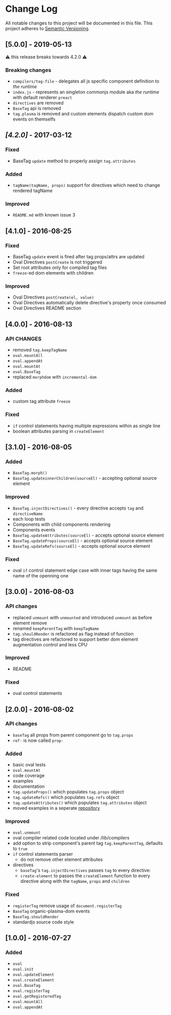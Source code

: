 # Change Log
All notable changes to this project will be documented in this file.
This project adheres to [Semantic Versioning](http://semver.org/).

## [5.0.0] - 2019-05-13

:warning: this release breaks towards 4.2.0 :warning:

### Breaking changes

* `compilers/tag-file` - delegates all js specific component definition to *the runtime*
* `index.js` - represents an singleton commonjs module aka *the runtime* with default renderer `preact`
* `directives` are removed
* `BaseTag` api is removed
* `tag.plasma` is removed and custom elements dispatch custom dom events on themselfs

## *[4.2.0]* - 2017-03-12

### Fixed

- BaseTag `update` method to properly assign `tag.attributes`

### Added

- `tagName(tagName, props)` support for directives which need to change rendered tagName

### Improved

- `README.md` with known issue 3

## [4.1.0] - 2016-08-25

### Fixed

- BaseTag `update` event is fired after tag props/attrs are updated
- Oval Directives `postCreate` is not triggered
- Set root attributes only for compiled tag files
- `freeze`-ed dom elements with children

### Improved

- Oval Directives `postCreate(el, value)`
- Oval Directives automatically delete directive's property once consumed
- Oval Directives README section

## [4.0.0] - 2016-08-13

### API CHANGES

- removed `tag.keepTagName`
- `oval.mountAll`
- `oval.appendAt`
- `oval.mountAt`
- `oval.BaseTag`
- replaced `morphdom` with `incremental-dom`

### Added

- custom tag attribute `freeze`

### Fixed

- `if` control statements having multiple expressions within as single line
- boolean attributes parsing in `createElement`

## [3.1.0] - 2016-08-05

### Added

- `BaseTag.morph()`
- `BaseTag.updateinnerChildren(sourceEl)` - accepting optional source element

### Improved

- `BaseTag.injectDirectives()` - every directive accepts `tag` and `directiveName`
- each loop tests
- Components with child components rendering
- Components events
- `BaseTag.updateAttributes(sourceEl)` - accepts optional source element
- `BaseTag.updateProps(sourceEl)` - accepts optional source element
- `BaseTag.updateRefs(sourceEl)` - accepts optional source element

### Fixed

- oval `if` control statement edge case with inner tags having the same name of the openning one

## [3.0.0] - 2016-08-03

### API changes

- replaced `unmount` with `unmounted` and introduced `unmount` as before element remove
- renamed `keepParentTag` with `keepTagName`
- `tag.shouldRender` is refactored as flag instead of function
- tag directives are refactored to support better dom element augmentation control and less CPU

### Improved

- README

### Fixed

- oval control statements

## [2.0.0] - 2016-08-02

### API changes

- `baseTag` all props from parent component go to `tag.props`
- `ref-` is now called `prop-`

### Added

- basic oval tests
- `oval.mountAt`
- code coverage
- examples
- documentation
- `tag.updateProps()` which populates `tag.props` object
- `tag.updateRefs()` which populates `tag.refs` object
- `tag.updateAttributes()` which populates `tag.attributes` object
- moved examples in a seperate [repository](https://github.com/camplight/organic-oval-examples)

### Improved

- `oval.unmount`
- oval compiler related code located under /lib/compilers
- add option to strip component's parent tag `tag.keepParentTag`, defaults to `true`
- `if` control statements parser
  - do not remove other element attributes
- directives
  - `baseTag`'s `tag.injectDirectives` passes `tag` to every directive:
  - `create-element` to passes the `createElement` function to every directive along with the `tagName`, `props` and `children`

### Fixed

- `registerTag` remove usage of `document.registerTag`
- `BaseTag` organic-plasma-dom events
- `BaseTag.shouldRender`
- standardjs source code style


## [1.0.0] - 2016-07-27

### Added

- `oval`
- `oval.init`
- `oval.updateElement`
- `oval.createElement`
- `oval.BaseTag`
- `oval.registerTag`
- `oval.getRegisteredTag`
- `oval.mountAll`
- `oval.appendAt`
